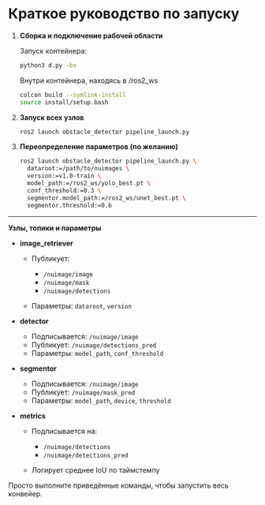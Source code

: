 # Краткое руководство по запуску

1. **Сборка и подключение рабочей области**

    Запуск контейнера:
    ```bash
    python3 d.py -bs
    ```
    Внутри контейнера, находясь в /ros2_ws
   ```bash
   colcon build --symlink-install
   source install/setup.bash
   ```

2. **Запуск всех узлов**

   ```bash
   ros2 launch obstacle_detector pipeline_launch.py
   ```

3. **Переопределение параметров (по желанию)**

   ```bash
   ros2 launch obstacle_detector pipeline_launch.py \
     dataroot:=/path/to/nuimages \
     version:=v1.0-train \
     model_path:=/ros2_ws/yolo_best.pt \
     conf_threshold:=0.3 \
     segmentor.model_path:=/ros2_ws/unet_best.pt \
     segmentor.threshold:=0.6
   ```

---

**Узлы, топики и параметры**

* **image\_retriever**

  * Публикует:

    * `/nuimage/image`
    * `/nuimage/mask`
    * `/nuimage/detections`
  * Параметры: `dataroot`, `version`

* **detector**

  * Подписывается: `/nuimage/image`
  * Публикует: `/nuimage/detections_pred`
  * Параметры: `model_path`, `conf_threshold`

* **segmentor**

  * Подписывается: `/nuimage/image`
  * Публикует: `/nuimage/mask_pred`
  * Параметры: `model_path`, `device`, `threshold`

* **metrics**

  * Подписывается на:

    * `/nuimage/detections`
    * `/nuimage/detections_pred`
  * Логирует среднее IoU по таймстемпу

Просто выполните приведённые команды, чтобы запустить весь конвейер.
